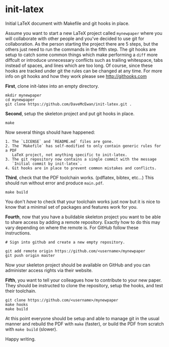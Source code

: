 init-latex
==========
Initial LaTeX document with Makefile and git hooks in place.

Assume you want to start a new LaTeX project called `mynewpaper` where you will
collaborate with other people and you've decided to use git for collaboration.
As the person starting the project there are 5 steps, but the others just need
to run the commands in the fifth step.
The git hooks are setup to catch some common things which make performing a
`diff` more diffcult or introduce unnecessary conflicts such as trailing
whitespace, tabs instead of spaces, and lines which are too long.
Of course, since these hooks are tracked under git the rules can be changed at
any time.
For more info on git hooks and how they work please see <http://githooks.com>

**First**, clone init-latex into an empty directory.

    mkdir mynewpaper
    cd mynewpaper
    git clone https://github.com/DaveMcEwan/init-latex.git .

**Second**, setup the skeleton project and put git hooks in place.

    make

Now several things should have happened:

    1. The `LICENSE` and `README.md` files are gone.
    2. The `Makefile` has self-modified to only contain generic rules for a PDF
       LaTeX project, not anything specific to init-latex.
    3. The git repository now contains a single commit with the message
       `Initial commit by init-latex`.
    4. Git hooks are in place to prevent common mistakes and conflicts.

**Third**, check that the PDF toolchain works. (pdflatex, bibtex, etc...)
This should run without error and produce `main.pdf`.

    make build

You don't *have* to check that your toolchain works just now but it is nice to
know that a minimal set of packages and features work for you.

**Fourth**, now that you have a buildable skeleton project you want to be able to
share access by adding a remote repository.
Exactly how to do this may vary depending on where the remote is.
For GitHub follow these instructions.

    # Sign into github and create a new empty repository.

    git add remote origin https://github.com/<username>/mynewpaper
    git push origin master

Now your skeleton project should be available on GitHub and you can administer
access rights via their website.

**Fifth**, you want to tell your colleagues how to contribute to your new
paper.
They should be instructed to clone the repository, setup the hooks, and test
their toolchain.

    git clone https://github.com/<username>/mynewpaper
    make hooks
    make build

At this point everyone should be setup and able to manage git in the usual
manner and rebuild the PDF with `make` (faster), or build the PDF from scratch
with `make build` (slower).

Happy writing.
